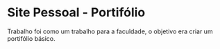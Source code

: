 # Site Pessoal - Portifólio
Trabalho foi como um trabalho para a faculdade, o objetivo era criar um portifólio básico.
